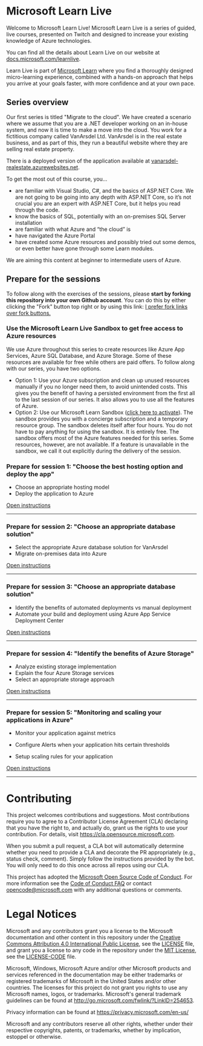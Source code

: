# Microsoft Learn Live

Welcome to Microsoft Learn Live! Microsoft Learn Live is a series of guided, live courses, presented on Twitch and designed to increase your existing knowledge of Azure technologies.

You can find all the details about Learn Live on our website at [docs.microsoft.com/learnlive](https://docs.microsoft.com/learnlive).

Learn Live is part of [Microsoft Learn](https://docs.microsoft.com/learn) where you find a thoroughly designed micro-learning experience, combined with a hands-on approach that helps you arrive at your goals faster, with more confidence and at your own pace. 

## Series overview

Our first series is titled "Migrate to the cloud". We have created a scenario where we assume that you are a .NET developer working on an in-house system, and now it is time to make a move into the cloud. You work for a fictitious company called VanArsdel Ltd. VanArsdel is in the real estate business, and as part of this, they run a beautiful website where they are selling real estate property.

There is a deployed version of the application available at [vanarsdel-realestate.azurewebsites.net](https://vanarsdel-realestate.azurewebsites.net).

To get the most out of this course, you… 

- are familiar with Visual Studio, C#, and the basics of ASP.NET Core. We are not going to be going into any depth with ASP.NET Core, so it’s not crucial you are an expert with ASP.NET Core, but it helps you read through the code. 
- know the basics of SQL, potentially with an on-premises SQL Server installation
- are familiar with what Azure and “the cloud” is
- have navigated the Azure Portal 
- have created some Azure resources and possibly tried out some demos, or even better have gone through some Learn modules.

We are aiming this content at beginner to intermediate users of Azure. 

## Prepare for the sessions

To follow along with the exercises of the sessions, please **start by forking this repository into your own Github account**. You can do this by either clicking the "Fork" button top right or by using this link: [I prefer fork links over fork buttons.](https://github.com/MicrosoftDocs/mslearn-live-migrating-to-the-cloud/fork)

### Use the Microsoft Learn Live Sandbox to get free access to Azure resources

We use Azure throughout this series to create resources like Azure App Services, Azure SQL Database, and Azure Storage. Some of these resources are available for free while others are paid offers. To follow along with our series, you have two options.

- Option 1: Use your Azure subscription and clean up unused resources manually if you no longer need them, to avoid unintended costs. This gives you the benefit of having a persisted environment from the first all to the last session of our series. It also allows you to use all the features of Azure.
- Option 2: Use our Microsoft Learn Sandbox ([click here to activate](https://aka.ms/learnlivesandbox)). The sandbox provides you with a concierge subscription and a temporary resource group. The sandbox deletes itself after four hours. You do not have to pay anything for using the sandbox. It is entirely free. The sandbox offers most of the Azure features needed for this series. Some resources, however, are not available. If a feature is unavailable in the sandbox, we call it out explicitly during the delivery of the session. 

### Prepare for session 1: "Choose the best hosting option and deploy the app"

* Choose an appropriate hosting model
* Deploy the application to Azure

[Open instructions](./session1.md)

------

### Prepare for session 2: "Choose an appropriate database solution"

* Select the appropriate Azure database solution for VanArsdel
* Migrate on-premises data into Azure

[Open instructions](./session2.md)

------

### Prepare for session 3: "Choose an appropriate database solution"

* Identify the benefits of automated deployments vs manual deployment
* Automate your build and deployment using Azure App Service Deployment Center

[Open instructions](./session3.md)

------

### Prepare for session 4: "Identify the benefits of Azure Storage"

* Analyze existing storage implementation
* Explain the four Azure Storage services
* Select an appropriate storage approach

[Open instructions](./session4.md)

------

### Prepare for session 5: "Monitoring and scaling your applications in Azure"

* Monitor your application against metrics

* Configure Alerts when your application hits certain thresholds

* Setup scaling rules for your application

[Open instructions](./session5.md)

----

# Contributing

This project welcomes contributions and suggestions. Most contributions require you to agree to a Contributor License Agreement (CLA) declaring that you have the right to, and actually do, grant us the rights to use your contribution. For details, visit https://cla.opensource.microsoft.com.

When you submit a pull request, a CLA bot will automatically determine whether you need to provide a CLA and decorate the PR appropriately (e.g., status check, comment). Simply follow the instructions provided by the bot. You will only need to do this once across all repos using our CLA.

This project has adopted the [Microsoft Open Source Code of Conduct](https://opensource.microsoft.com/codeofconduct/). For more information see the [Code of Conduct FAQ](https://opensource.microsoft.com/codeofconduct/faq/) or contact [opencode@microsoft.com](mailto:opencode@microsoft.com) with any additional questions or comments.

# Legal Notices

Microsoft and any contributors grant you a license to the Microsoft documentation and other content in this repository under the [Creative Commons Attribution 4.0 International Public License](https://creativecommons.org/licenses/by/4.0/legalcode), see the [LICENSE](LICENSE) file, and grant you a license to any code in the repository under the [MIT License](https://opensource.org/licenses/MIT), see the [LICENSE-CODE](LICENSE-CODE) file.

Microsoft, Windows, Microsoft Azure and/or other Microsoft products and services referenced in the documentation may be either trademarks or registered trademarks of Microsoft in the United States and/or other countries. The licenses for this project do not grant you rights to use any Microsoft names, logos, or trademarks. Microsoft's general trademark guidelines can be found at http://go.microsoft.com/fwlink/?LinkID=254653.

Privacy information can be found at https://privacy.microsoft.com/en-us/

Microsoft and any contributors reserve all other rights, whether under their respective copyrights, patents, or trademarks, whether by implication, estoppel or otherwise.